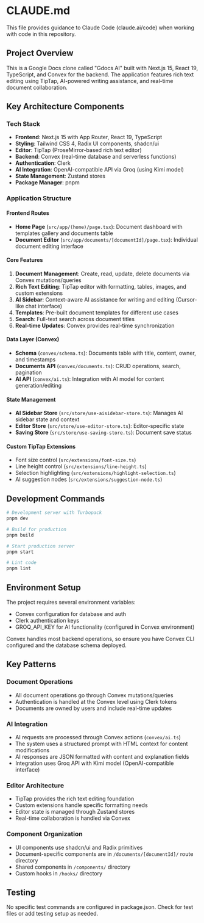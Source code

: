 # CLAUDE.md

This file provides guidance to Claude Code (claude.ai/code) when working with code in this repository.

## Project Overview

This is a Google Docs clone called "Gdocs AI" built with Next.js 15, React 19, TypeScript, and Convex for the backend. The application features rich text editing using TipTap, AI-powered writing assistance, and real-time document collaboration.

## Key Architecture Components

### Tech Stack
- **Frontend**: Next.js 15 with App Router, React 19, TypeScript
- **Styling**: Tailwind CSS 4, Radix UI components, shadcn/ui
- **Editor**: TipTap (ProseMirror-based rich text editor)
- **Backend**: Convex (real-time database and serverless functions)
- **Authentication**: Clerk
- **AI Integration**: OpenAI-compatible API via Groq (using Kimi model)
- **State Management**: Zustand stores
- **Package Manager**: pnpm

### Application Structure

#### Frontend Routes
- **Home Page** (`src/app/(home)/page.tsx`): Document dashboard with templates gallery and documents table
- **Document Editor** (`src/app/documents/[documentId]/page.tsx`): Individual document editing interface

#### Core Features
1. **Document Management**: Create, read, update, delete documents via Convex mutations/queries
2. **Rich Text Editing**: TipTap editor with formatting, tables, images, and custom extensions
3. **AI Sidebar**: Context-aware AI assistance for writing and editing (Cursor-like chat interface)
4. **Templates**: Pre-built document templates for different use cases
5. **Search**: Full-text search across document titles
6. **Real-time Updates**: Convex provides real-time synchronization

#### Data Layer (Convex)
- **Schema** (`convex/schema.ts`): Documents table with title, content, owner, and timestamps
- **Documents API** (`convex/documents.ts`): CRUD operations, search, pagination
- **AI API** (`convex/ai.ts`): Integration with AI model for content generation/editing

#### State Management
- **AI Sidebar Store** (`src/store/use-aisidebar-store.ts`): Manages AI sidebar state and context
- **Editor Store** (`src/store/use-editor-store.ts`): Editor-specific state
- **Saving Store** (`src/store/use-saving-store.ts`): Document save status

#### Custom TipTap Extensions
- Font size control (`src/extensions/font-size.ts`)
- Line height control (`src/extensions/line-height.ts`)
- Selection highlighting (`src/extensions/highlight-selection.ts`)
- AI suggestion nodes (`src/extensions/suggestion-node.ts`)

## Development Commands

```bash
# Development server with Turbopack
pnpm dev

# Build for production
pnpm build

# Start production server
pnpm start

# Lint code
pnpm lint
```

## Environment Setup

The project requires several environment variables:
- Convex configuration for database and auth
- Clerk authentication keys
- GROQ_API_KEY for AI functionality (configured in Convex environment)

Convex handles most backend operations, so ensure you have Convex CLI configured and the database schema deployed.

## Key Patterns

### Document Operations
- All document operations go through Convex mutations/queries
- Authentication is handled at the Convex level using Clerk tokens
- Documents are owned by users and include real-time updates

### AI Integration
- AI requests are processed through Convex actions (`convex/ai.ts`)
- The system uses a structured prompt with HTML context for content modifications
- AI responses are JSON formatted with content and explanation fields
- Integration uses Groq API with Kimi model (OpenAI-compatible interface)

### Editor Architecture
- TipTap provides the rich text editing foundation
- Custom extensions handle specific formatting needs
- Editor state is managed through Zustand stores
- Real-time collaboration is handled via Convex

### Component Organization
- UI components use shadcn/ui and Radix primitives
- Document-specific components are in `/documents/[documentId]/` route directory
- Shared components in `/components/` directory
- Custom hooks in `/hooks/` directory

## Testing

No specific test commands are configured in package.json. Check for test files or add testing setup as needed.